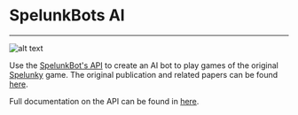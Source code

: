 # SpelunkBots AI
---
![alt text](http://vignette3.wikia.nocookie.net/spelunky/images/9/9f/Spelunky_Invincible.jpg/revision/latest?cb=20100110093737)

Use the [SpelunkBot's API](http://spelunkbots.com/) to create an AI bot to play games of the original [Spelunky](http://www.spelunkyworld.com/original.html) game. The original publication and related papers can be found [here](http://spelunkbots.com/research/).

Full documentation on the API can be found in [here](http://spelunkbots.com/getting-started/).